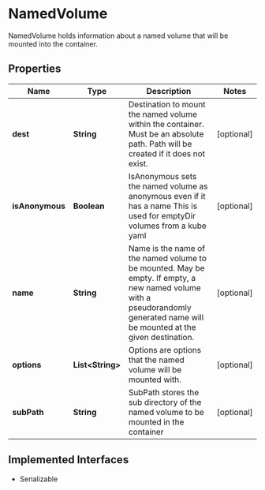 

# NamedVolume

NamedVolume holds information about a named volume that will be mounted into the container.

## Properties

| Name | Type | Description | Notes |
|------------ | ------------- | ------------- | -------------|
|**dest** | **String** | Destination to mount the named volume within the container. Must be an absolute path. Path will be created if it does not exist. |  [optional] |
|**isAnonymous** | **Boolean** | IsAnonymous sets the named volume as anonymous even if it has a name This is used for emptyDir volumes from a kube yaml |  [optional] |
|**name** | **String** | Name is the name of the named volume to be mounted. May be empty. If empty, a new named volume with a pseudorandomly generated name will be mounted at the given destination. |  [optional] |
|**options** | **List&lt;String&gt;** | Options are options that the named volume will be mounted with. |  [optional] |
|**subPath** | **String** | SubPath stores the sub directory of the named volume to be mounted in the container |  [optional] |


## Implemented Interfaces

* Serializable


